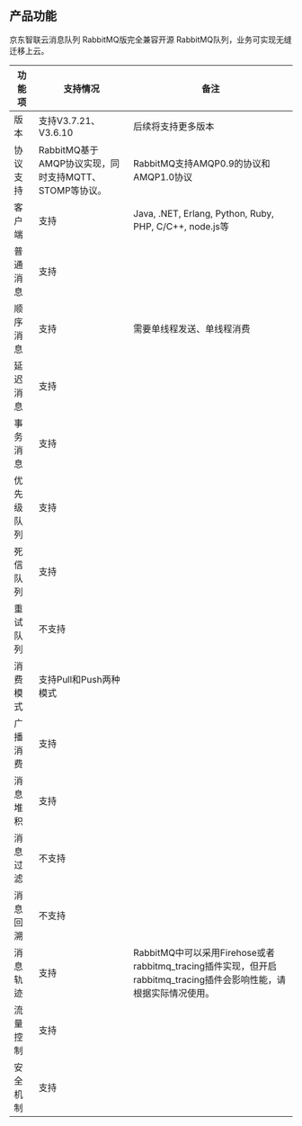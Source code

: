 ## 产品功能

京东智联云消息队列 RabbitMQ版完全兼容开源 RabbitMQ队列，业务可实现无缝迁移上云。

| 功能项     | 支持情况                                              | 备注                                                         |
| ---------- | ----------------------------------------------------- | ------------------------------------------------------------ |
| 版本       | 支持V3.7.21、V3.6.10                                  | 后续将支持更多版本                                           |
| 协议支持   | RabbitMQ基于AMQP协议实现，同时支持MQTT、STOMP等协议。 | RabbitMQ支持AMQP0.9的协议和AMQP1.0协议                       |
| 客户端     | 支持                                                  | Java, .NET, Erlang, Python, Ruby, PHP, C/C++, node.js等      |
| 普通消息   | 支持                                                  |                                                              |
| 顺序消息   | 支持                                                  | 需要单线程发送、单线程消费                                   |
| 延迟消息   | 支持                                                  |                                                              |
| 事务消息   | 支持                                                  |                                                              |
| 优先级队列 | 支持                                                  |                                                              |
| 死信队列   | 支持                                                  |                                                              |
| 重试队列   | 不支持                                                |                                                              |
| 消费模式   | 支持Pull和Push两种模式                                |                                                              |
| 广播消费   | 支持                                                  |                                                              |
| 消息堆积   | 支持                                                  |                                                              |
| 消息过滤   | 不支持                                                |                                                              |
| 消息回溯   | 不支持                                                |                                                              |
| 消息轨迹   | 支持                                                  | RabbitMQ中可以采用Firehose或者rabbitmq_tracing插件实现，但开启rabbitmq_tracing插件会影响性能，请根据实际情况使用。 |
| 流量控制   | 支持                                                  |                                                              |
| 安全机制   | 支持                                                  |                                                              |